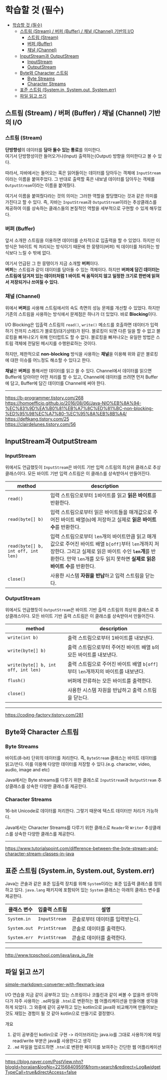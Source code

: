 # 학습할 것 (필수)

- [학습할 것 (필수)](#학습할-것-필수)
  - [스트림 (Stream) / 버퍼 (Buffer) / 채널 (Channel) 기반의 I/O](#스트림-stream--버퍼-buffer--채널-channel-기반의-io)
    - [스트림 (Stream)](#스트림-stream)
    - [버퍼 (Buffer)](#버퍼-buffer)
    - [채널 (Channel)](#채널-channel)
  - [InputStream과 OutputStream](#inputstream과-outputstream)
    - [InputStream](#inputstream)
    - [OutputStream](#outputstream)
  - [Byte와 Character 스트림](#byte와-character-스트림)
    - [Byte Streams](#byte-streams)
    - [Character Streams](#character-streams)
  - [표준 스트림 (System.in, System.out, System.err)](#표준-스트림-systemin-systemout-systemerr)
  - [파일 읽고 쓰기](#파일-읽고-쓰기)

## 스트림 (Stream) / 버퍼 (Buffer) / 채널 (Channel) 기반의 I/O

### 스트림 (Stream)

**단방향성**의 데이터를 **담아 둘수 있는 통로**를 의미한다. \
여기서 단방향성이란 들어오거나(Input) 출력하는(Output) 방향을 의미한다고 볼 수 있다.

따라서, 자바에서는 들어오는 혹은 읽어들이는 데이터를 담아두는 객체에 `InputStream`이라는 이름을 붙여주었다. 그 반대로 출력할 혹은 내보낼 데이터를 담아두는 객체를 `OutputStream`이라는 이름을 붙여줬다.

여기서 이름을 붙여줬다라는 것의 의미는 그러한 역할을 할당했다는 것과 같은 의미를 가진다고 할 수 있다. 즉, 자바는 `InputStream`과 `OutputStream`이라는 추상클래스를 제공하여 이를 상속하는 클래스들의 본질적인 역할을 세부적으로 구현할 수 있게 해두었다.

### 버퍼 (Buffer)

앞서 소개한 스트림을 이용하면 데이터를 순차적으로 입출력을 할 수 있었다. 하지만 이 방식은 1바이트 씩 처리되는 방식이기 때문에 한 뭉탱이(버퍼) 씩 데이터를 처리하는 방식보다 느릴 수 밖에 없다.

여기서 언급된 그 한 뭉탱이가 지금 소개할 **버퍼**이다. \
**버퍼**는 스트림과 같이 데이터를 담아둘 수 있는 객체이다. 하지만 **버퍼에 담긴 데이터는 스트림에 담겨저 있는 데이터처럼 1 바이트 씩 움직이지 않고 일정한 크기로 한번에 읽혀서 저장되거나 쓰여질 수 있다.**

### 채널 (Channel)

위에서 **버퍼**를 사용해 스트림에서의 속도 측면의 성능 문제를 개선할 수 있었다. 하지만 기존의 스트림을 사용하는 방식에서 문제점은 하나가 더 있었다. 바로 **Blocking**이다.

I/O Blocking은 입출력 스트림의 `read()`, `write()` 메소드를 호출하면 데이터가 입력하기 전까지 스레드가 블로킹(대기상태)가 된다. 블로킹이 되면 다른 일을 할 수 없고 블로킹을 빠져나오기 위해 인터럽트도 할 수 없다. 블로킹을 빠져나오는 유일한 방법은 스트림 객체에 전달된 메시지를 수행완료하는 것이다.

하지만, 제한적으로 **non-blocking** 방식을 사용하는 **채널**을 이용해 위와 같은 블로킹에 대한 이슈를 어느정도 해소할 수 있다고 한다.

**채널**은 **버퍼**를 통해서만 데이터를 읽고 쓸 수 있다. Channel에서 데이터를 읽으면 Buffer에 담아야만 어떤 처리를 할 수 있고, Channel에 데이터를 쓰려면 먼저 Buffer에 담고, Buffer에 담긴 데이터를 Channel에 써야 한다.

---
https://b-programmer.tistory.com/268 \
https://homoefficio.github.io/2016/08/06/Java-NIO%EB%8A%94-%EC%83%9D%EA%B0%81%EB%A7%8C%ED%81%BC-non-blocking-%ED%95%98%EC%A7%80-%EC%95%8A%EB%8B%A4/ \
https://deftkang.tistory.com/25 \
https://clairdelunes.tistory.com/56

## InputStream과 OutputStream

### InputStream

위에서도 언급했듯이 `InputStream`은 바이트 기반 입력 스트림의 최상위 클래스로 추상클래스이다. 모든 바이트 기반 입력 스트림은 이 클래스를 상속받아서 만들어진다.

| method | description |
|---|---|
| `read()` | 입력 스트림으로부터 1바이트를 읽고 **읽은 바이트**를 반환한다. |
| `read(byte[] b)` | 입력 스트림으로부터 읽은 바이트들을 매개값으로 주어진 바이트 배열(`b`)에 저장하고 실제로 **읽은 바이트 수**를 반환한다. |
| `read(byte[] b, int off, int len)` | 입력 스트림으로부터 `len`개의 바이트만큼 읽고 매개값으로 주어진 바이트 배열 `b[off]`부터 `len`개까지 저장한다. 그리고 실제로 읽은 바이트 수인 **`len`개**를 반환한다. 만약 `len`개를 모두 읽지 못하면 **실제로 읽은 바이트 수**를 반환한다. |
| `close()` | 사용한 시스템 **자원을 반납**하고 입력 스트림을 닫는다. |

### OutputStream

위에서도 언급했듯이 `OutputStream`은 바이트 기반 출력 스트림의 최상위 클래스로 추상클래스이다. 모든 바이트 기반 출력 스트림은 이 클래스를 상속받아서 만들어진다.

| method | description |
|---|---|
| `write(int b)` | 출력 스트림으로부터 1바이트를 내보낸다. |
| `write(byte[] b)` | 출력 스트림으로부터 주어진 바이트 배열 `b`의 모든 바이트를 내보낸다. |
| `write(byte[] b, int off, int len)` | 출력 스트림으로 주어진 바이트 배열 `b[off]`부터 `len`개까지의 바이트를 내보낸다. |
| `flush()` | 버퍼에 잔류하는 모든 바이트를 출력한다. |
| `close()` | 사용한 시스템 자원을 반납하고 출력 스트림을 닫는다. |

---
https://coding-factory.tistory.com/281

## Byte와 Character 스트림

### Byte Streams

바이트(8-bit) 단위의 데이터를 처리한다. 즉, `ByteStream` 클래스는 바이트 데이터를 읽고/쓴다. 이를 이용해 다양한 데이터를 저장할 수 있다.(e.g. character, video, audio, image and etc)

Java에서는 Byte streams를 다루기 위한 클래스로 `InputStream`과 `OutputStream` 추상클래스를 상속한 다양한 클래스를 제공한다.

### Character Streams

16-bit Unicode로 데이터를 처리한다. 그렇기 때문에 텍스트 데이터만 처리가 가능하다.

Java에서는 Character Streams를 다루기 위한 클래스로 `Reader`와 `Writer` 추상클래스를 상속한 다양한 클래스를 제공한다.

---
https://www.tutorialspoint.com/difference-between-the-byte-stream-and-character-stream-classes-in-java

## 표준 스트림 (System.in, System.out, System.err)

Java는 콘솔과 같은 표준 입출력 장치를 위해 `System`이라는 표준 입출력 클래스를 정의하고 있다. `java.lang` 패키지에 포함되어 있는 `System` 클래스는 아래의 클래스 변수를 제공한다.

| 클래스 변수 | 입출력 스트림 | 설명 |
|---|---|---|
| `System.in` | `InputStream` | 콘솔로부터 데이터를 입력받는다. |
| `System.out` | `PrintStream` | 콘솔로 데이터를 출력한다. |
| `System.err` | `PrintStream` | 콘솔로 데이터를 출력한다. |

---
http://www.tcpschool.com/java/java_io_file

## 파일 읽고 쓰기

[simple-markdown-converter-with-flexmark-java](https://github.com/kjw217/simple-markdown-converter-with-flexmark-java)

I/O 연습을 지금 같이 공부하고 있는 스프링이나 코틀린과 같이 써볼 수 없을까 생각하다가 자주 사용하는 `.md`파일을 `.html`로 변환하는 웹 어플리케이션을 만들어볼 생각을 하게 되었다. 그 와중에 같이 공부하고 있는 kotlin으로 java와 비교해가며 만들어보는 것도 재밌는 경험이 될 것 같아 kotlin으로 만들기로 결정했다.

개요

1. 같이 공부중인 kotlin으로 구현 -> 라이브러리는 java.io를 그대로 사용하기에 파일 read/write 부분은 java를 사용한다고 생각
2. `.md` 파일을 업로드하면 `.html`로 변환한 페이지를 보여주는 간단한 웹 어플리케이션

---
https://blog.naver.com/PostView.nhn?blogId=horajjan&logNo=221568409591&from=search&redirect=Log&widgetTypeCall=true&directAccess=false
